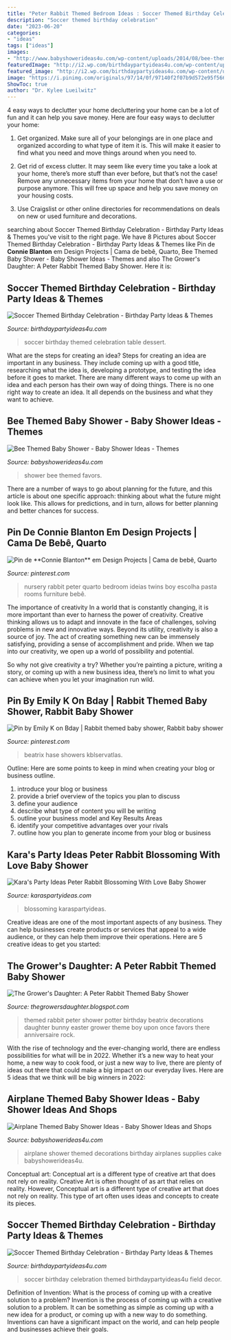 ```yaml
---
title: "Peter Rabbit Themed Bedroom Ideas : Soccer Themed Birthday Celebration"
description: "Soccer themed birthday celebration"
date: "2023-06-20"
categories:
- "ideas"
tags: ["ideas"]
images:
- "http://www.babyshowerideas4u.com/wp-content/uploads/2014/08/bee-themed-baby-shower-favors-682x1024.jpg"
featuredImage: "http://i2.wp.com/birthdaypartyideas4u.com/wp-content/uploads/2018/03/Soccer-Themed-Birthday-Celebration-Dessert-Table.jpg"
featured_image: "http://i2.wp.com/birthdaypartyideas4u.com/wp-content/uploads/2018/03/Soccer-Themed-Birthday-Celebration-Dessert-Table.jpg"
image: "https://i.pinimg.com/originals/97/14/0f/97140f2f07b9d572e95f56656ea83277.jpg"
ShowToc: true
author: "Dr. Kylee Lueilwitz"
---
```



4 easy ways to declutter your home
decluttering your home can be a lot of fun and it can help you save money. Here are four easy ways to declutter your home:
1. Get organized. Make sure all of your belongings are in one place and organized according to what type of item it is. This will make it easier to find what you need and move things around when you need to.

2. Get rid of excess clutter. It may seem like every time you take a look at your home, there’s more stuff than ever before, but that’s not the case! Remove any unnecessary items from your home that don’t have a use or purpose anymore. This will free up space and help you save money on your housing costs.

3. Use Craigslist or other online directories for recommendations on deals on new or used furniture and decorations.

	

		
searching about Soccer Themed Birthday Celebration - Birthday Party Ideas &amp; Themes you've visit to the right page. We have 8 Pictures about Soccer Themed Birthday Celebration - Birthday Party Ideas &amp; Themes like Pin de **Connie Blanton** em Design Projects | Cama de bebê, Quarto, Bee Themed Baby Shower - Baby Shower Ideas - Themes and also The Grower&#039;s Daughter: A Peter Rabbit Themed Baby Shower. Here it is:
		
    
## Soccer Themed Birthday Celebration - Birthday Party Ideas &amp; Themes

<img loading=lazy src="http://i2.wp.com/birthdaypartyideas4u.com/wp-content/uploads/2018/03/Soccer-Themed-Birthday-Celebration-Dessert-Table.jpg" onerror="this.onerror=null;this.src='https://tse3.mm.bing.net/th?id=OIP.bc4PTEYHZgkOZx7hIg59RQHaE8&amp;pid=15.1';" alt="Soccer Themed Birthday Celebration - Birthday Party Ideas &amp; Themes">

_Source: birthdaypartyideas4u.com_

>soccer birthday themed celebration table dessert. 

	

What are the steps for creating an idea?
Steps for creating an idea are important in any business. They include coming up with a good title, researching what the idea is, developing a prototype, and testing the idea before it goes to market. 
There are many different ways to come up with an idea and each person has their own way of doing things. There is no one right way to create an idea. It all depends on the business and what they want to achieve.

    
## Bee Themed Baby Shower - Baby Shower Ideas - Themes

<img loading=lazy src="http://www.babyshowerideas4u.com/wp-content/uploads/2014/08/bee-themed-baby-shower-favors-682x1024.jpg" onerror="this.onerror=null;this.src='https://tse1.mm.bing.net/th?id=OIP.NKmQ2z22oHUs5a6vawj9igHaLH&amp;pid=15.1';" alt="Bee Themed Baby Shower - Baby Shower Ideas - Themes">

_Source: babyshowerideas4u.com_

>shower bee themed favors. 

	

There are a number of ways to go about planning for the future, and this article is about one specific approach: thinking about what the future might look like. This allows for predictions, and in turn, allows for better planning and better chances for success.

    
## Pin De **Connie Blanton** Em Design Projects | Cama De Bebê, Quarto

<img loading=lazy src="https://i.pinimg.com/originals/97/14/0f/97140f2f07b9d572e95f56656ea83277.jpg" onerror="this.onerror=null;this.src='https://tse2.mm.bing.net/th?id=OIP.D73qgLmzg0Ri-cOB-nvLKQHaF7&amp;pid=15.1';" alt="Pin de **Connie Blanton** em Design Projects | Cama de bebê, Quarto">

_Source: pinterest.com_

>nursery rabbit peter quarto bedroom ideias twins boy escolha pasta rooms furniture bebê. 

	

The importance of creativity
In a world that is constantly changing, it is more important than ever to harness the power of creativity. Creative thinking allows us to adapt and innovate in the face of challenges, solving problems in new and innovative ways.
Beyond its utility, creativity is also a source of joy. The act of creating something new can be immensely satisfying, providing a sense of accomplishment and pride. When we tap into our creativity, we open up a world of possibility and potential.

So why not give creativity a try? Whether you’re painting a picture, writing a story, or coming up with a new business idea, there’s no limit to what you can achieve when you let your imagination run wild.

    
## Pin By Emily K On Bday | Rabbit Themed Baby Shower, Rabbit Baby Shower

<img loading=lazy src="https://i.pinimg.com/originals/84/06/59/84065987ca246824a0575dd0b1e8317b.jpg" onerror="this.onerror=null;this.src='https://tse1.mm.bing.net/th?id=OIP.bkieyOi0BT_oaAI54-4TkgHaJ4&amp;pid=15.1';" alt="Pin by Emily K on Bday | Rabbit themed baby shower, Rabbit baby shower">

_Source: pinterest.com_

>beatrix hase showers kblservatlas. 

	

Outline: Here are some points to keep in mind when creating your blog or business outline.
1. introduce your blog or business 
2. provide a brief overview of the topics you plan to discuss 
3. define your audience 
4. describe what type of content you will be writing 
5. outline your business model and Key Results Areas 
6. identify your competitive advantages over your rivals 
7. outline how you plan to generate income from your blog or business  
    
## Kara&#039;s Party Ideas Peter Rabbit Blossoming With Love Baby Shower

<img loading=lazy src="https://karaspartyideas.com/wp-content/uploads/2015/01/peter6-682x1024.jpg" onerror="this.onerror=null;this.src='https://tse2.mm.bing.net/th?id=OIP.qkFjwZsKN8NET0tJtu370wHaLH&amp;pid=15.1';" alt="Kara&#039;s Party Ideas Peter Rabbit Blossoming With Love Baby Shower">

_Source: karaspartyideas.com_

>blossoming karaspartyideas. 

	

Creative ideas are one of the most important aspects of any business. They can help businesses create products or services that appeal to a wide audience, or they can help them improve their operations. Here are 5 creative ideas to get you started: 

    
## The Grower&#039;s Daughter: A Peter Rabbit Themed Baby Shower

<img loading=lazy src="http://2.bp.blogspot.com/-3YOELVnuLjQ/USPgJguh5KI/AAAAAAAAD4I/wq1CFxXzKAQ/s1600/DSC_8550-001.JPG" onerror="this.onerror=null;this.src='https://tse4.mm.bing.net/th?id=OIP.-8NBFk5Vvue59xBsMIYNkgHaLD&amp;pid=15.1';" alt="The Grower&#039;s Daughter: A Peter Rabbit Themed Baby Shower">

_Source: thegrowersdaughter.blogspot.com_

>themed rabbit peter shower potter birthday beatrix decorations daughter bunny easter grower theme boy upon once favors there anniversaire rock. 

	

With the rise of technology and the ever-changing world, there are endless possibilities for what will be in 2022. Whether it’s a new way to heat your home, a new way to cook food, or just a new way to live, there are plenty of ideas out there that could make a big impact on our everyday lives. Here are 5 ideas that we think will be big winners in 2022: 

    
## Airplane Themed Baby Shower Ideas - Baby Shower Ideas And Shops

<img loading=lazy src="https://babyshowerideas4u.com/wp-content/uploads/2014/01/airplane-141.jpg" onerror="this.onerror=null;this.src='https://tse2.mm.bing.net/th?id=OIP.tHca5AJW5ZKamzC6K5zskAHaFJ&amp;pid=15.1';" alt="Airplane Themed Baby Shower Ideas - Baby Shower Ideas and Shops">

_Source: babyshowerideas4u.com_

>airplane shower themed decorations birthday airplanes supplies cake babyshowerideas4u. 

	

Conceptual art: Conceptual art is a different type of creative art that does not rely on reality.
Creative Art is often thought of as art that relies on reality. However, Conceptual art is a different type of creative art that does not rely on reality. This type of art often uses ideas and concepts to create its pieces.

    
## Soccer Themed Birthday Celebration - Birthday Party Ideas &amp; Themes

<img loading=lazy src="https://i1.wp.com/birthdaypartyideas4u.com/wp-content/uploads/2018/03/Soccer-Themed-Birthday-Celebration-Field-Decor.jpg" onerror="this.onerror=null;this.src='https://tse4.mm.bing.net/th?id=OIP.n1XKliVSQmNTfZyeRPbZtQHaLE&amp;pid=15.1';" alt="Soccer Themed Birthday Celebration - Birthday Party Ideas &amp; Themes">

_Source: birthdaypartyideas4u.com_

>soccer birthday celebration themed birthdaypartyideas4u field decor. 

	

Definition of Invention: What is the process of coming up with a creative solution to a problem?
Invention is the process of coming up with a creative solution to a problem. It can be something as simple as coming up with a new idea for a product, or coming up with a new way to do something. Inventions can have a significant impact on the world, and can help people and businesses achieve their goals.

